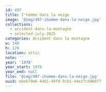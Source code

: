 ```yaml
---
id: 497
title: I'homme dans la neige
image: '@img/497-ihomme-dans-la-neige.jpg'
collections:
  - accident-dans-la-montagne
  - selected-july-2025
categories: Accident dans la montagne
w: 140
h: 120
location: attic
note: ''
year: '1978'
year_start: 1978
year_end: null
file: '@img/497-ihomme-dans-la-neige.jpg'
uuid: ebeb79a6-4401-49f0-9cb1-44e1fcd46077
---
```


